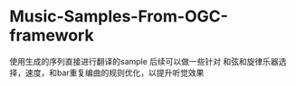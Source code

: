 # Music-Samples-From-OGC-framework
使用生成的序列直接进行翻译的sample
后续可以做一些针对 和弦和旋律乐器选择，速度，和bar重复编曲的规则优化，以提升听觉效果
